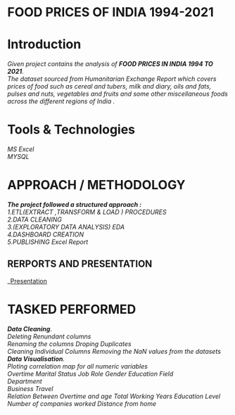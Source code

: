# FOOD PRICES OF INDIA 1994-2021 

# Introduction 
_Given project contains the analysis of **_FOOD PRICES IN INDIA 1994 TO 2021_**.  
The dataset sourced from Humanitarian Exchange Report which covers prices of food such as cereal and tubers, milk and diary, oils and fats, pulses and nuts, vegetables and fruits and some other miscellaneous foods across the different regions of India ._

# Tools & Technologies 
_MS Excel  
MYSQL_

# APPROACH / METHODOLOGY
_**The project followed a structured approach :**_  
_1.ETL(EXTRACT ,TRANSFORM & LOAD ) PROCEDURES_  
_2.DATA CLEANING_  
_3.(EXPLORATORY DATA ANALYSIS) EDA_  
_4.DASHBOARD CREATION_  
_5.PUBLISHING Excel Report_

## RERPORTS AND PRESENTATION   
_[Presentation](https://1drv.ms/x/c/ad42e42ba74a31af/EY7oOuw2lbxKu9PCRJmTDWwBnvnbBPkx8GkmS7VSvFn1Hw?e=CqNwUU)  

# TASKED PERFORMED
_**Data Cleaning**._  
_Deleting Renundant columns  
Renaming the columns 
Droping Duplicates  
Cleaning Individual Columns 
Removing the NaN values from the datasets_  
_**Data Visualisation**._  
_Ploting correlation map for all numeric variables  
Overtime
Marital Status
Job Role 
Gender 
Education Field   
Department   
Business Travel   
Relation Between Overtime and age 
Total Working Years 
Education Level  
Number of companies worked
Distance from home_
